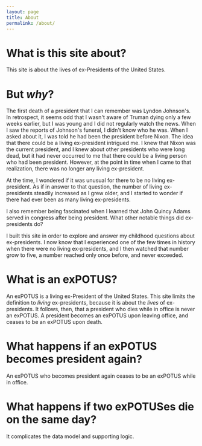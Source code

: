 ```yaml
---
layout: page
title: About
permalink: /about/
---
```


# What is this site about?
This site is about the lives of ex-Presidents of the United States.

# But *why*?
The first death of a president that I can remember was Lyndon Johnson's. In retrospect,
it seems odd that I wasn't aware of Truman dying only a few weeks earlier, but I was young and
I did not regularly watch the news. When I saw the reports of Johnson's funeral, I didn't
know who he was. When I asked about it, I was told he had been the president before Nixon.
The idea that there could be a living ex-president intrigued me. I knew that Nixon was the current
president, and I knew about other presidents who were long dead, but it had never occurred to me that
there could be a living person who had been president. However, at the point in time when I came to that realization, there was no longer any living ex-president.

At the time, I wondered if it was unusual for there to be no living ex-president. As if in
answer to that question, the number of living ex-presidents steadily increased as I grew older, and
I started to wonder if there had ever been as many living ex-presidents.

I also remember being fascinated when I learned that John Quincy Adams served in congress
after being president. What other notable things did ex-presidents do?

I built this site in order to explore and answer my childhood questions about ex-presidents.
I now know that I experienced one of the few times in history when there were no living ex-presidents,
and I then watched that number grow to five, a number reached only once before, and never exceeded.

# What is an exPOTUS?
An exPOTUS is a living ex-President of the United States. This site limits the definition
to *living* ex-presidents, because it is about the *lives* of ex-presidents. It follows,
then, that a president who dies while in office is never an exPOTUS. A president becomes
an exPOTUS upon leaving office, and ceases to be an exPOTUS upon death.

# What happens if an exPOTUS becomes president again?
An exPOTUS who becomes president again ceases to be an exPOTUS while in office.

# What happens if two exPOTUSes die on the same day?
It complicates the data model and supporting logic.
